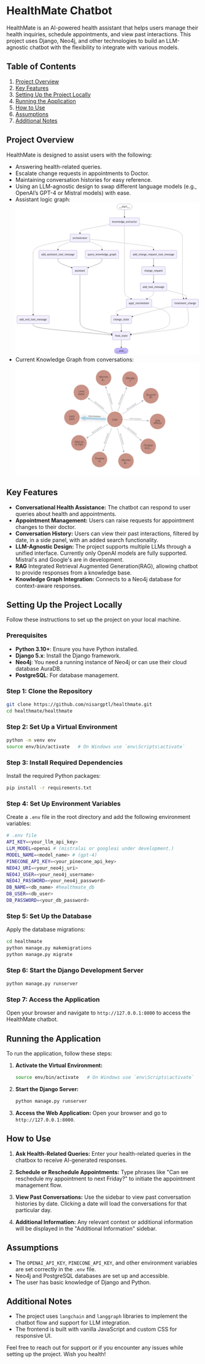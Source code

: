 # HealthMate Chatbot

HealthMate is an AI-powered health assistant that helps users manage their health inquiries, schedule appointments, and view past interactions. This project uses Django, Neo4j, and other technologies to build an LLM-agnostic chatbot with the flexibility to integrate with various models.

## Table of Contents
1. [Project Overview](#project-overview)
2. [Key Features](#key-features)
3. [Setting Up the Project Locally](#setting-up-the-project-locally)
4. [Running the Application](#running-the-application)
5. [How to Use](#how-to-use)
6. [Assumptions](#assumptions)
7. [Additional Notes](#additional-notes)

## Project Overview
HealthMate is designed to assist users with the following:
- Answering health-related queries.
- Escalate change requests in appointments to Doctor.
- Maintaining conversation histories for easy reference.
- Using an LLM-agnostic design to swap different language models (e.g., OpenAI’s GPT-4 or Mistral models) with ease.
- Assistant logic graph:
![Graph](healthmate/graphs/graph.png)
- Current Knowledge Graph from conversations:
![Knowledge Graph](healthmate/graphs/knowledge_graph.png)

## Key Features
- **Conversational Health Assistance:** The chatbot can respond to user queries about health and appointments.
- **Appointment Management:** Users can raise requests for appointment changes to their doctor.
- **Conversation History:** Users can view their past interactions, filtered by date, in a side panel, with an added search functionality.
- **LLM-Agnostic Design:** The project supports multiple LLMs through a unified interface. Currently only OpenAI models are fully supported. Mistral's and Google's are in development.
- **RAG** Integrated Retrieval Augmented Generation(RAG), allowing chatbot to provide responses from a knowledge base.
- **Knowledge Graph Integration:** Connects to a Neo4j database for context-aware responses.

## Setting Up the Project Locally
Follow these instructions to set up the project on your local machine.

### Prerequisites
- **Python 3.10+**: Ensure you have Python installed.
- **Django 5.x**: Install the Django framework.
- **Neo4j**: You need a running instance of Neo4j or can use their cloud database AuraDB.
- **PostgreSQL**: For database management.

### Step 1: Clone the Repository
```bash
git clone https://github.com/nisargptl/healthmate.git
cd healthmate/healthmate
```

### Step 2: Set Up a Virtual Environment
```bash
python -m venv env
source env/bin/activate   # On Windows use `env\Scripts\activate`
```

### Step 3: Install Required Dependencies
Install the required Python packages:

```bash
pip install -r requirements.txt
```

### Step 4: Set Up Environment Variables
Create a `.env` file in the root directory and add the following environment variables:

```bash
# .env file
API_KEY=<your_llm_api_key>
LLM_MODEL=openai # (mistralai or googleai under development.) 
MODEL_NAME=<model_name> # (gpt-4)
PINECONE_API_KEY=<your_pinecone_api_key>
NEO4J_URI=<your_neo4j_uri>
NEO4J_USER=<your_neo4j_username>
NEO4J_PASSWORD=<your_neo4j_password>
DB_NAME=<db_name> #healthmate_db
DB_USER=<db_user>
DB_PASSWORD=<your_db_password>
```

### Step 5: Set Up the Database
Apply the database migrations:

```bash
cd healthmate
python manage.py makemigrations
python manage.py migrate
```

### Step 6: Start the Django Development Server
```bash
python manage.py runserver
```

### Step 7: Access the Application
Open your browser and navigate to `http://127.0.0.1:8000` to access the HealthMate chatbot.

## Running the Application
To run the application, follow these steps:

1. **Activate the Virtual Environment:**
   ```bash
   source env/bin/activate   # On Windows use `env\Scripts\activate`
   ```

2. **Start the Django Server:**
   ```bash
   python manage.py runserver
   ```

3. **Access the Web Application:**
   Open your browser and go to `http://127.0.0.1:8000`.
   

## How to Use
1. **Ask Health-Related Queries:**
   Enter your health-related queries in the chatbox to receive AI-generated responses.

2. **Schedule or Reschedule Appointments:**
   Type phrases like "Can we reschedule my appointment to next Friday?" to initiate the appointment management flow.

3. **View Past Conversations:**
   Use the sidebar to view past conversation histories by date. Clicking a date will load the conversations for that particular day.

4. **Additional Information:**
   Any relevant context or additional information will be displayed in the "Additional Information" sidebar.

## Assumptions
- The `OPENAI_API_KEY`, `PINECONE_API_KEY`, and other environment variables are set correctly in the `.env` file.
- Neo4j and PostgreSQL databases are set up and accessible.
- The user has basic knowledge of Django and Python.

## Additional Notes
- The project uses `langchain` and `langgraph` libraries to implement the chatbot flow and support for LLM integration.
- The frontend is built with vanilla JavaScript and custom CSS for responsive UI.

Feel free to reach out for support or if you encounter any issues while setting up the project. Wish you health!

